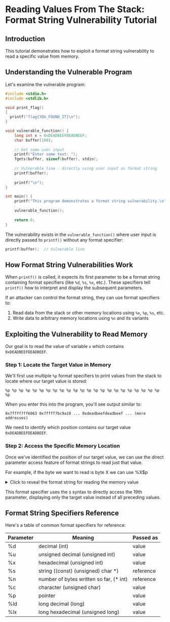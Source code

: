 
# Reading Values From The Stack: Format String Vulnerability Tutorial

## Introduction

This tutorial demonstrates how to exploit a format string vulnerability to read a specific value from memory.

## Understanding the Vulnerable Program

Let's examine the vulnerable program:

```c
#include <stdio.h>
#include <stdlib.h>

void print_flag() 
{
  printf("flag{YOU_FOUND_IT}\n");
}

void vulnerable_function() {
    long int x = 0xDEADBEEFDEADBEEF;
    char buffer[100];
    
    // Get some user input
    printf("Enter some text: ");
    fgets(buffer, sizeof(buffer), stdin);
    
    // Vulnerable line - directly using user input as format string
    printf(buffer);
    
    printf("\n");
}

int main() {
    printf("This program demonstrates a format string vulnerability.\n");
    
    vulnerable_function();
    
    return 0;
}
```

The vulnerability exists in the `vulnerable_function()` where user input is directly passed to `printf()` without any format specifier:

```c
printf(buffer);  // Vulnerable line
```

## How Format String Vulnerabilities Work

When `printf()` is called, it expects its first parameter to be a format string containing format specifiers (like `%d`, `%s`, `%x`, etc.). These specifiers tell `printf()` how to interpret and display the subsequent parameters.

If an attacker can control the format string, they can use format specifiers to:
1. Read data from the stack or other memory locations using `%x`, `%p`, `%s`, etc.
2. Write data to arbitrary memory locations using `%n` and its variants

## Exploiting the Vulnerability to Read Memory

Our goal is to read the value of variable `x` which contains `0xDEADBEEFDEADBEEF`.

### Step 1: Locate the Target Value in Memory

We'll first use multiple `%p` format specifiers to print values from the stack to locate where our target value is stored:

```
%p %p %p %p %p %p %p %p %p %p %p %p %p %p %p %p %p %p %p %p %p %p %p %p
```

When you enter this into the program, you'll see output similar to:

```
0x7ffff7ff6063 0x7ffff7bc9a10 ... 0xdeadbeefdeadbeef ... (more addresses)
```

We need to identify which position contains our target value `0xDEADBEEFDEADBEEF`.

### Step 2: Access the Specific Memory Location

Once we've identified the position of our target value, we can use the direct parameter access feature of format strings to read just that value.

For example, if the byte we want to read is byte X we can use %X$p

<details>
<summary>Click to reveal the format string for reading the memory value</summary>
For example, if our target value is at position 19, we can use:
  
```
%19$p
```
</details>

This format specifier uses the `$` syntax to directly access the 19th parameter, displaying only the target value instead of all preceding values.

## Format String Specifiers Reference

Here's a table of common format specifiers for reference:

|Parameter|Meaning|Passed as|
|---------|-------|----------|
| %d | decimal (int) | value |
| %u | unsigned decimal (unsigned int) | value |
| %x | hexadecimal (unsigned int) | value |
| %s | string ((const) (unsigned) char *) | reference |
| %n | number of bytes written so far, (* int) | reference |
| %c | character (unsigned char) | value |
| %p | pointer | value |
| %ld | long decimal (long) | value |
| %lx | long hexadecimal (unsigned long) | value |

